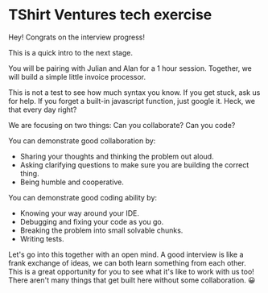 # TShirt Ventures tech exercise

Hey! Congrats on the interview progress!

This is a quick intro to the next stage.

You will be pairing with Julian and Alan for a 1 hour session.
Together, we will build a simple little invoice processor.

This is not a test to see how much syntax you know. If you get stuck, ask us for help. If you forget a built-in javascript function, just google it. Heck, we that every day right?

We are focusing on two things:
Can you collaborate?
Can you code?

You can demonstrate good collaboration by:

- Sharing your thoughts and thinking the problem out aloud.
- Asking clarifying questions to make sure you are building the correct thing.
- Being humble and cooperative.

You can demonstrate good coding ability by:

- Knowing your way around your IDE.
- Debugging and fixing your code as you go.
- Breaking the problem into small solvable chunks.
- Writing tests.

Let's go into this together with an open mind. A good interview is like a frank exchange of ideas, we can both learn something from each other. This is a great opportunity for you to see what it's like to work with us too! There aren't many things that get built here without some collaboration. 😀
